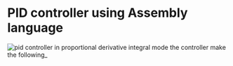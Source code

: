 # PID controller using Assembly language

![pid controller in proportional derivative integral mode the controller make the following_](https://user-images.githubusercontent.com/23129993/51488124-cf8e3400-1db5-11e9-8557-be144a4799ca.jpg)
